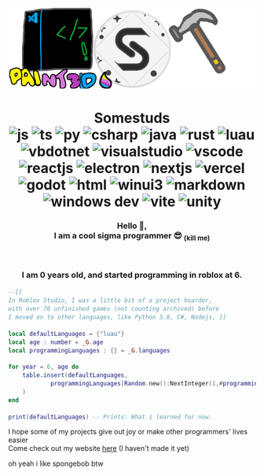<p align="center">
    <img src="./readme.png">
    </br>
    <h1 align="center">Somestuds </br>
        <img height="30px" src="https://cdn.jsdelivr.net/gh/devicons/devicon@latest/icons/javascript/javascript-original.svg" title="Javascript" alt="js"/>
        <img height="30px" src="https://cdn.jsdelivr.net/gh/devicons/devicon@latest/icons/typescript/typescript-original.svg" title="Typescript" alt="ts"/>
        <img height="30px" src="https://cdn.jsdelivr.net/gh/devicons/devicon@latest/icons/python/python-original.svg" title="Python" alt="py"/>
        <img height="30px" src="https://cdn.jsdelivr.net/gh/devicons/devicon@latest/icons/csharp/csharp-original.svg" title="C#" alt="csharp"/>
        <img height="30px" src="https://cdn.jsdelivr.net/gh/devicons/devicon@latest/icons/java/java-original-wordmark.svg" title="Java" alt="java"/>
        <img height="30px" src="https://cdn.jsdelivr.net/gh/devicons/devicon@latest/icons/rust/rust-original.svg" title="Rustlang" alt="rust"/>
        <img height="30px" src="https://upload.wikimedia.org/wikipedia/commons/thumb/8/8f/Luau_Logo_%28Programming_Language%29.svg/60px-Luau_Logo_%28Programming_Language%29.svg.png?20220524083445" title="Luau (Roblox)" alt="luau"/>
        <img height="30px" src="https://cdn.jsdelivr.net/gh/devicons/devicon@latest/icons/visualbasic/visualbasic-original.svg" title="Visual Basic" alt="vbdotnet"/>
        <img height="30px" src="https://cdn.jsdelivr.net/gh/devicons/devicon@latest/icons/visualstudio/visualstudio-original.svg" title="Visual Studio" alt="visualstudio"/>
        <img height="30px" src="https://cdn.jsdelivr.net/gh/devicons/devicon@latest/icons/vscode/vscode-original.svg" title="Visual Studio Code" alt="vscode"/> </br>
        <img height="30px" src="https://cdn.jsdelivr.net/gh/devicons/devicon@latest/icons/react/react-original-wordmark.svg" title="React" alt="reactjs"/>
        <img height="30px" src="https://cdn.jsdelivr.net/gh/devicons/devicon@latest/icons/electron/electron-original.svg" title="Electron" alt="electron"/>
        <img height="30px" src="https://cdn.jsdelivr.net/gh/devicons/devicon@latest/icons/nextjs/nextjs-original.svg" title="Next.js" alt="nextjs"/>
        <img height="30px" src="https://cdn.jsdelivr.net/gh/devicons/devicon@latest/icons/vercel/vercel-original.svg" title="Vercel" alt="vercel"/>
        <img height="30px" src="https://cdn.jsdelivr.net/gh/devicons/devicon@latest/icons/godot/godot-original.svg" title="Godot" alt="godot"/>
        <img height="30px" src="https://cdn.jsdelivr.net/gh/devicons/devicon@latest/icons/html5/html5-original.svg" title="HTML" alt="html"/>
        <img height="30px" src="https://upload.wikimedia.org/wikipedia/commons/b/bb/WinUI_Icon.svg" title="Windows UI 3" alt="winui3"/>
        <img height="30px" src="https://cdn.jsdelivr.net/gh/devicons/devicon@latest/icons/markdown/markdown-original.svg" title="Markdown" alt="markdown"/>
        <img height="30px" src="https://cdn.jsdelivr.net/gh/devicons/devicon@latest/icons/windows11/windows11-original.svg" title="Windows Development" alt="windows dev"/>
        <img height="30px" src="https://cdn.jsdelivr.net/gh/devicons/devicon@latest/icons/vitejs/vitejs-original.svg" title="Vitejs/Vitepress" alt="vite"/>
        <img height="30px" src="https://cdn.jsdelivr.net/gh/devicons/devicon@latest/icons/unity/unity-original.svg" title="Unity 3D" alt="unity"/>
    </h1>
    <h3 align="center">
        Hello 👋,</br>
        I am a cool sigma programmer 😎 <sub>(kill me)</sub>
    </h3>
    </br>
    <h3 align="center">
        I am <!-- _startage --> 0 <!-- _endage --> years old, and started programming in roblox at 6.
    </h3>
</p>

```lua
--[[ 
In Roblox Studio, I was a little bit of a project hoarder,
with over 76 unfinished games (not counting archived) before 
I moved on to other languages, like Python 3.8, C#, Nodejs, ]]

local defaultLanguages = {"luau"}
local age : number = _G.age
local programmingLanguages : {} = _G.languages

for year = 6, age do
    table.insert(defaultLanguages,
            programmingLanguages[Random.new():NextInteger(1,#programmingLanguages)]
    )
end

print(defaultLanguages) -- Prints: What i learned for now.
```
I hope some of my projects give out joy or make other programmers' lives easier</br>
Come check out my website [here](https://somestuds.github.io) (I haven't made it yet)

oh yeah i like spongebob btw